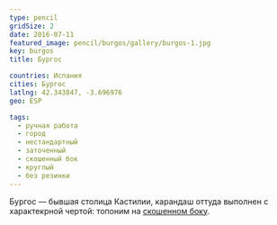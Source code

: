 ```yaml
---
type: pencil
gridSize: 2
date: 2016-07-11
featured_image: pencil/burgos/gallery/burgos-1.jpg
key: burgos
title: Бургос

countries: Испания
cities: Бургос
latlng: 42.343847, -3.696976
geo: ESP

tags:
  - ручная работа
  - город
  - нестандартный
  - заточенный
  - скошенный бок
  - круглый
  - без резинки
---
```


Бургос — бывшая столица Кастилии, карандаш оттуда выполнен с характекрной чертой: топоним на [скошенном боку](?tag=скошенный%20бок).
